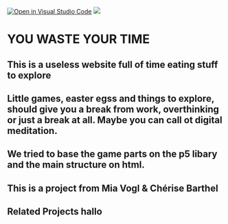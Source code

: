 [![Open in Visual Studio Code](https://classroom.github.com/assets/open-in-vscode-c66648af7eb3fe8bc4f294546bfd86ef473780cde1dea487d3c4ff354943c9ae.svg)](https://classroom.github.com/online_ide?assignment_repo_id=8041495&assignment_repo_type=AssignmentRepo)
![](https://img.shields.io/badge/Built%20%40-HAWK-brightgreen?style=flat)

# YOU WASTE YOUR TIME

## This is a useless website full of time eating stuff to explore

## Little games, easter egss and things to explore, should give you a break from work, overthinking or just a break at all. Maybe you can call ot digital meditation.

## We tried to base the game parts on the p5 libary and the main structure on html.

## This is a project from Mia Vogl & Chérise Barthel

## Related Projects hallo
